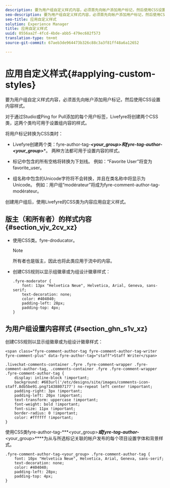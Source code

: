 ```yaml
---
description: 要为用户组自定义样式内容，必须首先向帐户添加用户标记，然后使用CSS设置内容样式。
seo-description: 要为用户组自定义样式内容，必须首先向帐户添加用户标记，然后使用CSS设置内容样式。
seo-title: 应用自定义样式
solution: Experience Manager
title: 应用自定义样式
uuid: 0556aa2f-4fcd-4bde-abb5-479ec682f573
translation-type: tm+mt
source-git-commit: 67aeb3de964473b326c88c3a3f81ff48a6a12652

---
```



# 应用自定义样式{#applying-custom-styles}

要为用户组自定义样式内容，必须首先向帐户添加用户标记，然后使用CSS设置内容样式。

对于通过Studio或Ping for Pull添加的每个用户标签，Livefyre将创建两个CSS类，这两个类均可用于设置组内容的样式。

将用户标记转换为CSS类时：

* Livefyre创建两个类：fyre-author-tag-***&lt;your_group&gt;***和fyre-tag-author-***&lt;your_group&gt;****。 两种方法都可用于设置内容的样式。

* 标记中包含的所有空格将转换为下划线。 例如：“Favorite User”将变为favorite_user。
* 组名称中包含的Unicode字符将不会转换，并且在类名称中将显示为Unicode。 例如：用户组“modérateur”将成为fyre-comment-author-tag-modérateur。

创建用户组后，使用Livefyre的CSS类为内容应用自定义样式。

## 版主（和所有者）的样式内容 {#section_vjv_2cv_xz}

* 使用CSS类。fyre-droducator。

   >[!NOTE]
   >
   >所有者也是版主，因此也将此类应用于流中的内容。

* 创建CSS规则以显示组徽章或为组设计徽章样式：

   ```
   .fyre-moderator { 
       font: 13px "Helvetica Neue", Helvetica, Arial, Geneva, sans-serif; 
       text-decoration: none; 
       color: #404040; 
       padding-left: 28px; 
       padding-top: 4px; 
   }
   ```

## 为用户组设置内容样式 {#section_ghn_s1v_xz}

创建CSS规则以显示组徽章或为组设计徽章样式：

```
<span class="fyre-comment-author-tag fyre-comment-author-tag-writer fyre-comment-plus" data-fyre-author-tag="staff">Staff Writer</span>
```

```
.livechat-comments-container .fyre .fyre-comment-wrapper .fyre-comment-author-tag, .comments-container .fyre .fyre-comment-wrapper .fyre-comment-author-tag { 
    display: inline-block !important; 
    background: #603url('/etc/designs/site/images/comments-icon-staff.8db5be91.png?1438807177') no-repeat left center !important; 
    padding-right: 3px !important; 
    padding-left: 20px !important; 
    text-transform: uppercase !important; 
    font-weight: bold !important; 
    font-size: 11px !important; 
    border-radius: 0 !important; 
    color: #ffffff !important; 
}
```

使用CSS类fyre-author-tag-***&lt;your_group&gt;***或fyre-tag-author-***&lt;your_group&gt;****为从与所选标记关联的帐户发布的每个项目设置字体和背景样式。

```
.fyre-comment-author-tag-<your_group> .fyre-comment-author-tag { 
    font: 10px "Helvetica Neue", Helvetica, Arial, Geneva, sans-serif; 
    text-decoration: none; 
    color: #404040; 
    padding-left: 28px; 
    padding-top: 4px; 
}
```

